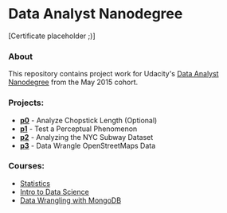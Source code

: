 # Data Analyst Nanodegree

[Certificate placeholder ;)]

### About
This repository contains project work for Udacity's [Data Analyst Nanodegree](https://www.udacity.com/course/nd002) from the May 2015 cohort.

### Projects:
- **[p0](p0)** - Analyze Chopstick Length (Optional)                                       
- **[p1](p1)** - Test a Perceptual Phenomenon
- **[p2](p2)** - Analyzing the NYC Subway Dataset
- **[p3](p3)** - Data Wrangle OpenStreetMaps Data

### Courses:
- [Statistics](https://www.udacity.com/course/viewer#!/c-ud134-nd)
- [Intro to Data Science](https://www.udacity.com/course/viewer#!/c-ud359-nd/l-4329629164)
- [Data Wrangling with MongoDB](https://www.udacity.com/course/viewer#!/c-ud032-nd/l-768058569)

